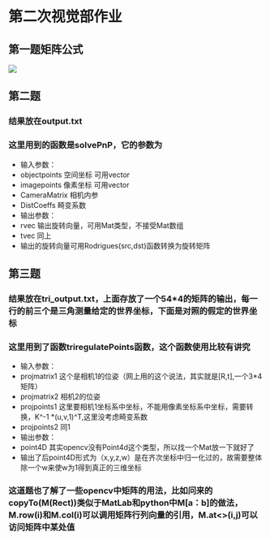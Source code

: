 # 第二次视觉部作业
## 第一题矩阵公式

![](https://latex.codecogs.com/svg.latex?P_r%20=%20R_{ir}^T(R_{ci}^TK^{-1}d(u,v,1)^T-t_{ci}))
## 第二题
### 结果放在output.txt
### 这里用到的函数是solvePnP，它的参数为
- 输入参数：
- objectpoints 空间坐标 可用vector<Point3f>
- imagepoints 像素坐标 可用vector<Point2f>
- CameraMatrix 相机内参
- DistCoeffs 畸变系数
- 输出参数：
- rvec 输出旋转向量，可用Mat类型，不接受Mat数组
- tvec 同上
- 输出的旋转向量可用Rodrigues(src,dst)函数转换为旋转矩阵
  
## 第三题
### 结果放在tri_output.txt，上面存放了一个54*4的矩阵的输出，每一行的前三个是三角测量给定的世界坐标，下面是对照的假定的世界坐标
### 这里用到了函数triregulatePoints函数，这个函数使用比较有讲究
 - 输入参数：
 - projmatrix1 这个是相机1的位姿（网上用的这个说法，其实就是[R,t],一个3*4矩阵）
 - projmatrix2 相机2的位姿
 - projpoints1 这里要相机1坐标系中坐标，不能用像素坐标系中坐标，需要转换，K^-1 *(u,v,1)^T,这里没考虑畸变系数
 - projpoints2 同1
 - 输出参数：
 - point4D 其实opencv没有Point4d这个类型，所以找一个Mat放一下就好了
 - 输出了后point4D形式为（x,y,z,w）是在齐次坐标中归一化过的，故需要整体除一个w来使w为1得到真正的三维坐标
 ### 这道题也了解了一些opencv中矩阵的用法，比如问来的copyTo(M(Rect))类似于MatLab和python中M[a：b]的做法，M.row(i)和M.col(i)可以调用矩阵行列向量的引用，M.at<>(i,j)可以访问矩阵中某处值
